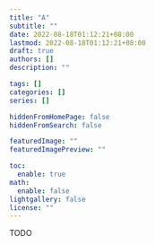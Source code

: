 ```yaml
---
title: "A"
subtitle: ""
date: 2022-08-18T01:12:21+08:00
lastmod: 2022-08-18T01:12:21+08:00
draft: true
authors: []
description: ""

tags: []
categories: []
series: []

hiddenFromHomePage: false
hiddenFromSearch: false

featuredImage: ""
featuredImagePreview: ""

toc:
  enable: true
math:
  enable: false
lightgallery: false
license: ""
---
```


<!--more-->

TODO